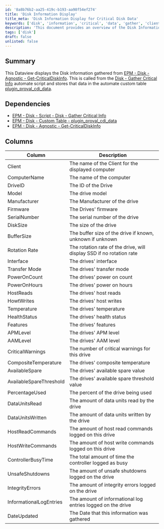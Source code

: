 ```yaml
---
id: '8a8b76b2-aa25-419c-b193-aa98f54ef274'
title: 'Disk Information Display'
title_meta: 'Disk Information Display for Critical Disk Data'
keywords: ['disk', 'information', 'critical', 'data', 'gather', 'client', 'computer', 'drive', 'manufacturer', 'health']
description: 'This document provides an overview of the Disk Information Display, which gathers critical disk data from the EPM - Disk - Agnostic - Get-CriticalDiskInfo script and stores it in a custom table. It includes details about the columns and dependencies involved in the process.'
tags: ['disk']
draft: false
unlisted: false
---
```

## Summary

This Dataview displays the Disk information gathered from [EPM - Disk - Agnostic - Get-CriticalDiskInfo](<../../powershell/Get-CriticalDiskInfo.md>). This is called from the [Disk - Gather Critical Info](<../scripts/Disk - Gather Critical Info - Deprecated and replaced.md>) automate script and stores that data in the automate custom table [plugin_proval_cdi_data](<../tables/plugin_proval_cdi_data.md>).

## Dependencies

- [EPM - Disk - Script - Disk - Gather Critical Info](<../scripts/Disk - Gather Critical Info - Deprecated and replaced.md>)
- [EPM - Disk - Custom Table - plugin_proval_cdi_data](<../tables/plugin_proval_cdi_data.md>)
- [EPM - Disk - Agnostic - Get-CriticalDiskInfo](<../../powershell/Get-CriticalDiskInfo.md>)

## Columns

| Column                | Description                                                              |
|----------------------|--------------------------------------------------------------------------|
| Client               | The name of the Client for the displayed computer                        |
| ComputerName         | The name of the computer                                                 |
| DriveID              | The ID of the Drive                                                     |
| Model                | The drive model                                                         |
| Manufacturer         | The Manufacturer of the drive                                           |
| Firmware             | The Drives' firmware                                                    |
| SerialNumber         | The serial number of the drive                                          |
| DiskSize             | The size of the drive                                                   |
| BufferSize           | The buffer size of the drive if known, unknown if unknown              |
| Rotation Rate        | The rotation rate of the drive, will display SSD if no rotation rate   |
| Interface            | The drives' interface                                                   |
| Transfer Mode        | The drives' transfer mode                                               |
| PowerOnCount         | The drives' power on count                                              |
| PowerOnHours         | The drives' power on hours                                              |
| HostReads            | The drives' host reads                                                 |
| HowtWrites           | The drives' host writes                                                |
| Temperature          | The drives' temperature                                                |
| HealthStatus         | The drives' health status                                              |
| Features             | The drives' features                                                   |
| APMLevel             | The drives' APM level                                                  |
| AAMLevel             | The drives' AAM level                                                  |
| CriticalWarnings      | The number of critical warnings for this drive                          |
| CompositeTemperature  | The drives' composite temperature                                       |
| AvailableSpare       | The drives' available spare value                                       |
| AvailableSpareThreshold | The drives' available spare threshold value                             |
| PercentageUsed       | The percent of the drive being used                                     |
| DataUnitsRead        | The amount of data units read by the drive                              |
| DataUnitsWritten     | The amount of data units written by the drive                           |
| HostReadCommands     | The amount of host read commands logged on this drive                   |
| HostWriteCommands    | The amount of host write commands logged on this drive                  |
| ControllerBusyTime   | The total amount of time the controller logged as busy                  |
| UnsafeShutdowns      | The amount of unsafe shutdowns logged on the drive                      |
| IntegrityErrors      | The amount of integrity errors logged on the drive                      |
| InformationalLogEntries | The amount of informational log entries logged on the drive           |
| DateUpdated          | The Date that this information was gathered                             |













